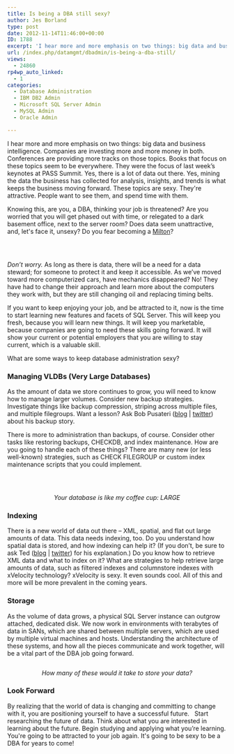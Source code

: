 ```yaml
---
title: Is being a DBA still sexy?
author: Jes Borland
type: post
date: 2012-11-14T11:46:00+00:00
ID: 1788
excerpt: 'I hear more and more emphasis on two things: big data and business intelligence. Companies are investing more and more money in both. Knowing this, are you, a DBA, thinking your job is threatened?'
url: /index.php/datamgmt/dbadmin/is-being-a-dba-still/
views:
  - 24860
rp4wp_auto_linked:
  - 1
categories:
  - Database Administration
  - IBM DB2 Admin
  - Microsoft SQL Server Admin
  - MySQL Admin
  - Oracle Admin

---
```

I hear more and more emphasis on two things: big data and business intelligence. Companies are investing more and more money in both. Conferences are providing more tracks on those topics. Books that focus on these topics seem to be everywhere. They were the focus of last week’s keynotes at PASS Summit. Yes, there is a lot of data out there. Yes, mining the data the business has collected for analysis, insights, and trends is what keeps the business moving forward. These topics are sexy. They're attractive. People want to see them, and spend time with them.

Knowing this, are you, a DBA, thinking your job is threatened? Are you worried that you will get phased out with time, or relegated to a dark basement office, next to the server room? Does data seem unattractive, and, let's face it, unsexy? Do you fear becoming a [Milton][1]?

 

<p style="text-align: center;">
  <img src="http://cdn.ebaumsworld.com/2012/03/82378978/stapler.jpg" alt="" />
</p>

_Don’t worry._ As long as there is data, there will be a need for a data steward; for someone to protect it and keep it accessible. As we’ve moved toward more computerized cars, have mechanics disappeared? No! They have had to change their approach and learn more about the computers they work with, but they are still changing oil and replacing timing belts.

If you want to keep enjoying your job, and be attracted to it, now is the time to start learning new features and facets of SQL Server. This will keep you fresh, because you will learn new things. It will keep you marketable, because companies are going to need these skills going forward. It will show your current or potential employers that you are willing to stay current, which is a valuable skill.

What are some ways to keep database administration sexy?

### Managing VLDBs (Very Large Databases)

As the amount of data we store continues to grow, you will need to know how to manage larger volumes. Consider new backup strategies. Investigate things like backup compression, striping across multiple files, and multiple filegroups. Want a lesson? Ask Bob Pusateri ([blog][2] | [twitter][3]) about his backup story.

There is more to administration than backups, of course. Consider other tasks like restoring backups, CHECKDB, and index maintenance. How are you going to handle each of these things? There are many new (or less well-known) strategies, such as CHECK FILEGROUP or custom index maintenance scripts that you could implement.

 

<p style="text-align: center;">
  <img src="http://2.bp.blogspot.com/-SuWyCTDJnJU/T17QTJys85I/AAAAAAAAGRw/-roZPgMTkH8/s1600/very+large+tea+mug.jpg" alt="" />
</p>

<p style="text-align: center;">
  <em>Your database is like my coffee cup: LARGE</em>
</p>

### Indexing

There is a new world of data out there – XML, spatial, and flat out large amounts of data. This data needs indexing, too. Do you understand how spatial data is stored, and how indexing can help it? (If you don’t, be sure to ask Ted ([blog][4] | [twitter][5]) for his explanation.) Do you know how to retrieve XML data and what to index on it? What are strategies to help retrieve large amounts of data, such as filtered indexes and columnstore indexes with xVelocity technology? xVelocity is sexy. It even sounds cool. All of this and more will be more prevalent in the coming years.

### Storage

As the volume of data grows, a physical SQL Server instance can outgrow attached, dedicated disk. We now work in environments with terabytes of data in SANs, which are shared between multiple servers, which are used by multiple virtual machines and hosts. Understanding the architecture of these systems, and how all the pieces communicate and work together, will be a vital part of the DBA job going forward.

<p style="text-align: center;">
  <em><img src="http://www.oppictures.com/singleimages/400/54477.JPG" alt="" /><br /></em>
</p>

<p style="text-align: center;">
  <em>How many of these would it take to store your data?</em>
</p>

### Look Forward

By realizing that the world of data is changing and committing to change with it, you are positioning yourself to have a successful future.   Start researching the future of data. Think about what you are interested in learning about the future. Begin studying and applying what you’re learning. You're going to be attracted to your job again. It's going to be sexy to be a DBA for years to come!

 [1]: http://www.imdb.com/character/ch0001900/
 [2]: http://www.bobpusateri.com/
 [3]: https://twitter.com/SQLBob
 [4]: /index.php?disp=authdir&author=68
 [5]: https://twitter.com/onpnt